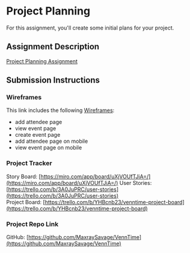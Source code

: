 # Project Planning
For this assignment, you'll create some initial plans for your project.

## Assignment Description
[Project Planning Assignment](https://education.launchcode.org/liftoff/modules/assignments/project-planning)

## Submission Instructions

### Wireframes
This link includes the following [Wireframes](https://github.com/techstyle99/liftoff-assignments/blob/master/P3-Project_Planning/VennTime-wireframes.pdf): 
- add attendee page 
- view event page 
- create event page 
- add attendee page on mobile
- view event page on mobile

### Project Tracker
Story Board: [https://miro.com/app/board/uXjVOUfTJiA=/](https://miro.com/app/board/uXjVOUfTJiA=/)
User Stories: [https://trello.com/b/3A0JuPRC/user-stories](https://trello.com/b/3A0JuPRC/user-stories)<br/>
Project Board: [https://trello.com/b/YHBcnb23/venntime-project-board](https://trello.com/b/YHBcnb23/venntime-project-board)


### Project Repo Link

GitHub: [https://github.com/MaxraySavage/VennTime](https://github.com/MaxraySavage/VennTime)

